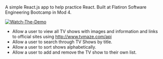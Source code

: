 A simple React.js app to help practice React.
Built at Flatiron Software Engineering Bootcamp in Mod 4.

[![Watch-The-Demo](https://i.imgur.com/NxYXkkb.png)](https://youtu.be/FaxX0XNBO7M)

* Allow a user to view all TV shows with images and information and links to official sites using http://www.tvmaze.com/api
* Allow a user to search through TV Shows by title.
* Allow a user to sort shows alphabetically.
* Allow a user to add and remove the TV show to their own list.
